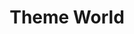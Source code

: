 --- 
title: "Theme World"
publishdate: "2019-2-19T16:48:46+02:00"
src: "https://365manga.net/manga/theme-world"
image: "https://data.365manga.net/images/thumbnails/30492-theme-world.jpg"
description: " Aqi (ah-chee), a boy with god-like strength, finally gets fed up with his fellow villagers are constantly relying on him to help them. So he leaves on an adventure to save the world! (but from what, we have yet to find out...) After quickly getting lost in the nearby forest, he finds a girl named Misu about to be eaten by the dangerous wildlife of the forest!…"
---